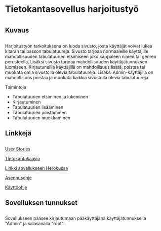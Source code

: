# Tietokantasovellus harjoitustyö <h1>
## Kuvaus <h2>
Harjoitustyön tarkoituksena on luoda sivusto, josta käyttäjät voivat lukea kitaran tai basson tabulatuureja.  Sivusto tarjoaa normaaleille käyttäjille mahdollisuuden tabulatuurien etsimiseen joko kappaleen nimen tai genren perusteella. Lisäksi sivusto tarjoaa mahdollisuuden käyttäjätunnuksen luomiseen. Kirjautuneilla käyttäjillä on mahdollisuus lisätä, poistaa tai muokata omia sivustolla olevia tabulatuureja. Lisäksi Admin-käyttäjillä on mahdollisuus poistaa ja muokata kaikkia sivustolla olevia tabulatuureja.
  
Toimintoja 
- Tabulatuurien etsiminen ja lukeminen
- Kirjautuminen
- Tabulatuurien lisääminen
- Tabulatuurien poistaminen
- Tabulatuurien muokkaminen

## Linkkejä <h2>
  
 
[User Stories](https://github.com/Roeoeri/tsoha-2019-tabulatuuritHt/blob/master/documentation/userStories.md)

[Tietokantakaavio](https://github.com/Roeoeri/tsoha-2019-tabulatuuritHt/blob/master/documentation/tietokantakaavio.md)
  
[Linkki sovellukseen Herokussa](https://tsoha-tabulatuurit-ht.herokuapp.com/)

[Asennusohje](https://github.com/Roeoeri/tsoha-2019-tabulatuuritHt/blob/master/documentation/Asennus.md)

[Käyttöohje](https://github.com/Roeoeri/tsoha-2019-tabulatuuritHt/blob/master/documentation/Kaytto.md)

## Sovelluksen tunnukset <h2>
  Sovellukseen pääsee kirjautumaan pääkäyttäjänä käyttäjätunnuksella "Admin" ja salasanalla "root".



